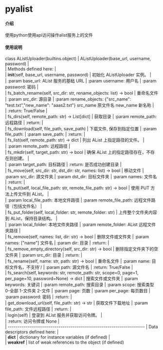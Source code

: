 # pyalist

#### 介绍
使用python使用api访问操作alist服务上的文件


#### 使用说明

class AListUploader(builtins.object)
 |  AListUploader(base_url, username, password)
 |  
 |  Methods defined here:
 |  
 |  __init__(self, base_url, username, password)
 |      初始化 AListUploader 实例。
 |      
 |      :param base_url: AList 服务的基础 URL
 |      :param username: 用户名
 |      :param password: 密码
 |  
 |  fs_batch_rename(self, src_dir: str, rename_objects: list) -> bool
 |      重命名文件
 |      :param src_dir: 源目录
 |      :param rename_objects: {"src_name": "test.txt","new_name": "aaas2.txt"}  src_name 原文件名 new_name 新名称
 |      
 |      :return: True/False
 |  
 |  fs_dirs(self, remote_path: str) -> List[dict]
 |      获取目录
 |      :param remote_path: 远程路径
 |      :return:
 |  
 |  fs_download(self, file_path, save_path)
 |      下载文件, 保存到指定位置
 |      :param file_path:
 |      :param save_path:
 |      :return:
 |  
 |  fs_list(self, remote_path: str) -> dict
 |      列出 AList 上指定路径的文件。
 |      
 |      :param remote_path: 远程路径
 |  
 |  fs_mkdir(self, target_path: str) -> bool
 |      确保 AList 上的指定路径存在，不存在则创建。
 |      
 |      :param target_path: 目标路径
 |      :return: 是否成功创建目录
 |  
 |  fs_move(self, src_dir: str, dst_dir: str, names: list) -> bool
 |      移动文件
 |      :param src_dir: 源文件夹
 |      :param dst_dir: 目标文件夹
 |      :param names: 文件名
 |      :return:
 |  
 |  fs_put(self, local_file_path: str, remote_file_path: str) -> bool
 |      使用 PUT 方法上传文件到 AList。
 |      
 |      :param local_file_path: 本地文件路径
 |      :param remote_file_path: 远程文件路径（包括文件名）
 |  
 |  fs_put_folder(self, local_folder: str, remote_folder: str)
 |      上传整个文件夹内容到 AList，保持目录结构。
 |      
 |      :param local_folder: 本地文件夹路径
 |      :param remote_folder: AList 远程文件夹路径
 |  
 |  fs_remove(self, names: list, dir: str) -> bool
 |      删除文件或文件夹
 |      :param names: ["name"] 文件名
 |      :param dir: 目录
 |      :return:
 |  
 |  fs_remove_empty_directory(self, src_dir: str) -> bool
 |      删除指定文件夹下的空文件夹
 |      :param src_dir: 目录
 |      :return:
 |  
 |  fs_rename(self, name: str, path: str) -> bool
 |      重命名文件
 |      :param name: 目标文件名，不支持'/
 |      :param path: 源文件名
 |      :return: True/False
 |  
 |  fs_search(self, keywords: str, remote_path: str, scope=0, page=1, per_page=10, password=None) -> dict
 |      搜索文件或文件夹
 |      :param keywords: 关键词
 |      :param remote_path: 搜索目录
 |      :param scope: 搜索类型 0-全部 1-文件夹 2-文件
 |      :param page: 页数
 |      :param per_page: 每页数目
 |      :param password: 密码
 |      :return:
 |  
 |  get_download_url(self, file_path: str) -> str
 |      获取文件下载地址
 |      :param file_path: 文件远程路径
 |      :return:
 |  
 |  login(self)
 |      登录到 AList 服务并获取访问令牌。
 |      
 |      :return: 访问令牌或 None
 |  
 |  ----------------------------------------------------------------------
 |  Data descriptors defined here:
 |  
 |  __dict__
 |      dictionary for instance variables (if defined)
 |  
 |  __weakref__
 |      list of weak references to the object (if defined)
